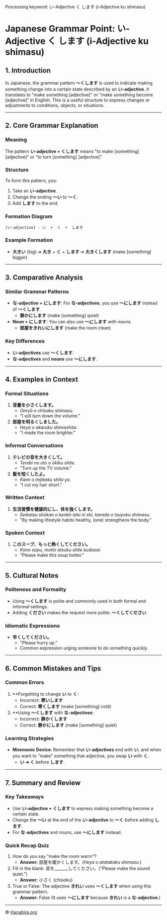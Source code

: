 Processing keyword: い-Adjective く します (i-Adjective ku shimasu)
# Japanese Grammar Point: い-Adjective く します (i-Adjective ku shimasu)

## 1. Introduction
In Japanese, the grammar pattern **〜くします** is used to indicate making something change into a certain state described by an **い-adjective**. It translates to "make something [adjective]" or "make something become [adjective]" in English. This is a useful structure to express changes or adjustments to conditions, objects, or situations.

---
## 2. Core Grammar Explanation
### Meaning
The pattern **い-adjective + くします** means "to make [something] [adjective]" or "to turn [something] [adjective]".
### Structure
To form this pattern, you:
1. Take an **い-adjective**.
2. Change the ending **〜い** to **〜く**.
3. Add **します** to the end.
### Formation Diagram
```
[い-adjective] - い  +  く  +  します
```
### Example Formation
- **大きい** (big) ➔ **大き** + **く** + **します** ➔ **大きくします** (make [something] bigger)
---
## 3. Comparative Analysis
### Similar Grammar Patterns
- **な-adjective + にします**: For **な-adjectives**, you use **〜にします** instead of **〜くします**.
  - **静かにします** (make [something] quiet)
- **Noun + にします**: You can also use **〜にします** with nouns.
  - **部屋をきれいにします** (make the room clean)
### Key Differences
- **い-adjectives** use **〜くします**.
- **な-adjectives** and **nouns** use **〜にします**.
---
## 4. Examples in Context
### Formal Situations
1. **音量を小さくします。**
   - *Onryō o chīsaku shimasu.*
   - "I will turn down the volume."
2. **部屋を明るくしました。**
   - *Heya o akaruku shimashita.*
   - "I made the room brighter."
### Informal Conversations
1. **テレビの音を大きくして。**
   - *Terebi no oto o ōkiku shite.*
   - "Turn up the TV volume."
2. **髪を短くしたよ。**
   - *Kami o mijikaku shita yo.*
   - "I cut my hair short."
### Written Context
1. **生活習慣を健康的にし、体を強くします。**
   - *Seikatsu shūkan o kenkō-teki ni shi, karada o tsuyoku shimasu.*
   - "By making lifestyle habits healthy, (one) strengthens the body."
### Spoken Context
1. **このスープ、もっと熱くしてください。**
   - *Kono sūpu, motto atsuku shite kudasai.*
   - "Please make this soup hotter."
---
## 5. Cultural Notes
### Politeness and Formality
- Using **〜くします** is polite and commonly used in both formal and informal settings.
- Adding **ください** makes the request more polite: **〜くしてください**.
### Idiomatic Expressions
- **早くしてください。**
  - "Please hurry up."
  - Common expression urging someone to do something quickly.
---
## 6. Common Mistakes and Tips
### Common Errors
1. **Forgetting to change **い** to **く**:
   - Incorrect: **寒いします**
   - Correct: **寒くします** (make [something] cold)
2. **Using **〜くします** with **な-adjectives**:
   - Incorrect: **静かくします**
   - Correct: **静かにします** (make [something] quiet)
### Learning Strategies
- **Mnemonic Device**: Remember that **い-adjectives** end with **い**, and when you want to "make" something that adjective, you swap **い** with **く**.
  - **い ➔ く** before **します**.
---
## 7. Summary and Review
### Key Takeaways
- Use **い-adjective + くします** to express making something become a certain state.
- Change the **〜い** at the end of the **い-adjective** to **〜く** before adding **します**.
- For **な-adjectives** and nouns, use **〜にします** instead.
### Quick Recap Quiz
1. How do you say "make the room warm"?
   - **Answer:** 部屋を暖かくします。(*Heya o atatakaku shimasu.*)
2. Fill in the blank: 音を_______してください。("Please make the sound quiet.")
   - **Answer:** 小さく (*chisaku*)
3. True or False: The adjective **きれい** uses **〜くします** when using this grammar pattern.
   - **Answer:** False (It uses **〜にします** because **きれい** is a **な-adjective**.)

---

© [Hanabira.org](https://hanabira.org)
